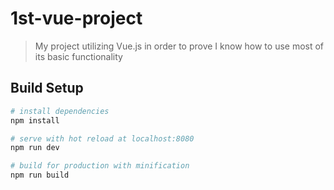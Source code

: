 # 1st-vue-project

> My project utilizing Vue.js in order to prove I know how to use most of its basic functionality

## Build Setup

``` bash
# install dependencies
npm install

# serve with hot reload at localhost:8080
npm run dev

# build for production with minification
npm run build

